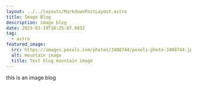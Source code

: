 ```yaml
---
layout: ../../layouts/MarkdownPostLayout.astro
title: Image Blog
description: image blog
date: 2023-03-19T16:25:07.883Z
tag:
  - astro
featured_image:
  src: https://images.pexels.com/photos/3408744/pexels-photo-3408744.jpeg?auto=compress&cs=tinysrgb&w=1260&h=750&dpr=2
  alt: mountain image
  title: Test blog mountain image
---
```

t﻿his is an image blog